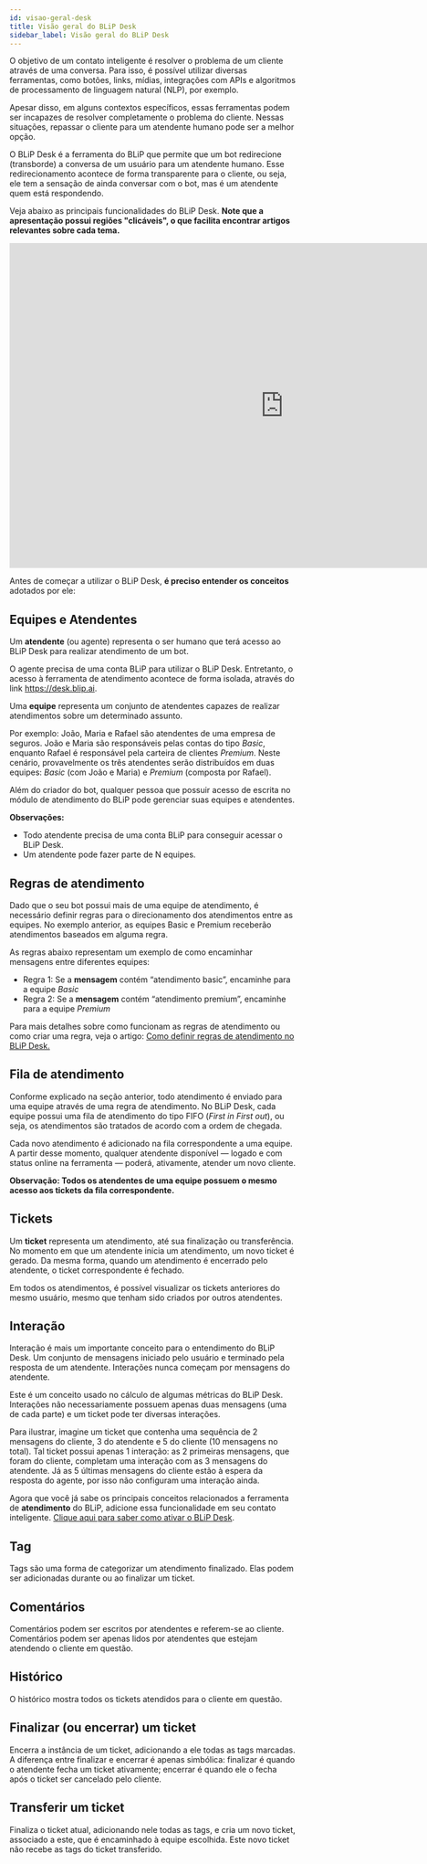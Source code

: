 ```yaml
---
id: visao-geral-desk
title: Visão geral do BLiP Desk
sidebar_label: Visão geral do BLiP Desk
---
```


O objetivo de um contato inteligente é resolver o problema de um cliente através de uma conversa. Para isso, é possível utilizar diversas ferramentas, como botões, links, mídias, integrações com APIs e algoritmos de processamento de linguagem natural (NLP), por exemplo.

Apesar disso, em alguns contextos específicos, essas ferramentas podem ser incapazes de resolver completamente o problema do cliente. Nessas situações, repassar o cliente para um atendente humano pode ser a melhor opção.

O BLiP Desk é a ferramenta do BLiP que permite que um bot redirecione (transborde) a conversa de um usuário para um atendente humano. Esse redirecionamento acontece de forma transparente para o cliente, ou seja, ele tem a sensação de ainda conversar com o bot, mas é um atendente quem está respondendo. 

Veja abaixo as principais funcionalidades do BLiP Desk. **Note que a apresentação possui regiões "clicáveis", o que facilita encontrar artigos relevantes sobre cada tema.**

<iframe src="https://docs.google.com/presentation/d/e/2PACX-1vR_ec8f0foelg0Da6FpgXqEcb8ABBEJMXGIc2KG93S8Cl2Bz5H4YNEsOw4bq7bCKiE4JxEAP3OD9bJ-/embed?start=false&loop=false&delayms=3000" frameborder="0" width="960" height="569" allowfullscreen="true" mozallowfullscreen="true" webkitallowfullscreen="true"></iframe>  

<br/>

Antes de começar a utilizar o BLiP Desk, **é preciso entender os conceitos** adotados por ele:

## Equipes e Atendentes

Um **atendente** (ou agente) representa o ser humano que terá acesso ao BLiP Desk para realizar atendimento de um bot.

O agente precisa de uma conta BLiP para utilizar o BLiP Desk. Entretanto, o acesso à ferramenta de atendimento acontece de forma isolada, através do link https://desk.blip.ai.

Uma **equipe** representa um conjunto de atendentes capazes de realizar atendimentos sobre um determinado assunto.

Por exemplo: João, Maria e Rafael são atendentes de uma empresa de seguros. João e Maria são responsáveis pelas contas do tipo *Basic*, enquanto Rafael é responsável pela carteira de clientes *Premium*. Neste cenário, provavelmente os três atendentes serão distribuídos em duas equipes: *Basic* (com João e Maria) e *Premium* (composta por Rafael).

Além do criador do bot, qualquer pessoa que possuir acesso de escrita no módulo de atendimento do BLiP pode gerenciar suas equipes e atendentes.

**Observações:**

* Todo atendente precisa de uma conta BLiP para conseguir acessar o BLiP Desk.
* Um atendente pode fazer parte de N equipes.

## Regras de atendimento

Dado que o seu bot possui mais de uma equipe de atendimento, é necessário definir regras para o direcionamento dos atendimentos entre as equipes. No exemplo anterior, as equipes Basic e Premium receberão atendimentos baseados em alguma regra.

As regras abaixo representam um exemplo de como encaminhar mensagens entre diferentes equipes:

* Regra 1: Se a **mensagem** contém “atendimento basic”, encaminhe para a equipe *Basic*
* Regra 2: Se a **mensagem** contém “atendimento premium”, encaminhe para a equipe *Premium*

Para mais detalhes sobre como funcionam as regras de atendimento ou como criar uma regra, veja o artigo: [Como definir regras de atendimento no BLiP Desk.](https://help.blip.ai/hc/pt-br/articles/360001215891-Como-definir-regras-de-atendimento-no-BLiP-Desk)

## Fila de atendimento

Conforme explicado na seção anterior, todo atendimento é enviado para uma equipe através de uma regra de atendimento. No BLiP Desk, cada equipe possui uma fila de atendimento do tipo FIFO (*First in First out*), ou seja, os atendimentos são tratados de acordo com a ordem de chegada.

Cada novo atendimento é adicionado na fila correspondente a uma equipe. A partir desse momento, qualquer atendente disponível — logado e com status online na ferramenta — poderá, ativamente, atender um novo cliente.

**Observação: Todos os atendentes de uma equipe possuem o mesmo acesso aos tickets da fila correspondente.**

## Tickets

Um **ticket** representa um atendimento, até sua finalização ou transferência. No momento em que um atendente inicia um atendimento, um novo ticket é gerado. Da mesma forma, quando um atendimento é encerrado pelo atendente, o ticket correspondente é fechado.

Em todos os atendimentos, é possível visualizar os tickets anteriores do mesmo usuário, mesmo que tenham sido criados por outros atendentes.

## Interação

Interação é mais um importante conceito para o entendimento do BLiP Desk. Um conjunto de mensagens iniciado pelo usuário e terminado pela resposta de um atendente. Interações nunca começam por mensagens do atendente.

Este é um conceito usado no cálculo de algumas métricas do BLiP Desk. Interações não necessariamente possuem apenas duas mensagens (uma de cada parte) e um ticket pode ter diversas interações.

Para ilustrar, imagine um ticket que contenha uma sequência de 2 mensagens do cliente, 3 do atendente e 5 do cliente (10 mensagens no total). Tal ticket possui apenas 1 interação: as 2 primeiras mensagens, que foram do cliente, completam uma interação com as 3 mensagens do atendente. Já as 5 últimas mensagens do cliente estão à espera da resposta do agente, por isso não configuram uma interação ainda.

Agora que você já sabe os principais conceitos relacionados a ferramenta de **atendimento** do BLiP, adicione essa funcionalidade em seu contato inteligente. [Clique aqui para saber como ativar o BLiP Desk](https://help.blip.ai/hc/pt-br/articles/360001215251-Como-ativar-o-BLiP-Desk-como-um-canal-de-atendimento).

## Tag 

Tags são uma forma de categorizar um atendimento finalizado. Elas podem ser adicionadas durante ou ao finalizar um ticket.

## Comentários

Comentários podem ser escritos por atendentes e referem-se ao cliente. Comentários podem ser apenas lidos por atendentes que estejam atendendo o cliente em questão.

## Histórico

O histórico mostra todos os tickets atendidos para o cliente em questão.

## Finalizar (ou encerrar) um ticket

Encerra a instância de um ticket, adicionando a ele todas as tags marcadas. A diferença entre finalizar e encerrar é apenas simbólica: finalizar é quando o atendente fecha um ticket ativamente; encerrar é quando ele o fecha após o ticket ser cancelado pelo cliente.

## Transferir um ticket

Finaliza o ticket atual, adicionando nele todas as tags, e cria um novo ticket, associado a este, que é encaminhado à equipe escolhida. Este novo ticket não recebe as tags do ticket transferido.